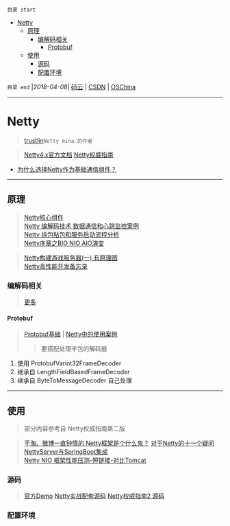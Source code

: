 `目录 start`
 
- [Netty](#netty)
    - [原理](#原理)
        - [编解码相关](#编解码相关)
            - [Protobuf](#protobuf)
    - [使用](#使用)
        - [源码](#源码)
        - [配置环境](#配置环境)

`目录 end` |_2018-04-08_| [码云](https://gitee.com/kcp1104) | [CSDN](http://blog.csdn.net/kcp606) | [OSChina](https://my.oschina.net/kcp1104)
****************************************
# Netty
> [trustlin](https://github.com/trustin)`Netty mina 的作者`

> [Netty4.x官方文档](http://netty.io/wiki/user-guide-for-4.x.html)
> [Netty权威指南](https://javablog.net/book/3/netty-authoritative-guide.html)

- [为什么选择Netty作为基础通信组件？ ](https://my.oschina.net/zhaky/blog/760469)

********************
## 原理
> [Netty核心组件](http://cmsblogs.com/?p=2467)  
> [Netty 编解码技术 数据通信和心跳监控案例](https://segmentfault.com/a/1190000013122610)  
> [Netty 拆包粘包和服务启动流程分析](https://segmentfault.com/a/1190000013039327)  
> [Netty序章之BIO NIO AIO演变](https://segmentfault.com/a/1190000012976683)

> [Netty构建游戏服务器(一) 有原理图](http://ju.outofmemory.cn/entry/278582)  
[Netty高性能开发备忘录](http://www.10tiao.com/html/321/201611/2659763226/5.html)

### 编解码相关
> [更多](https://github.com/kuangcp/Notes/blob/master/Java/AdvancedLearning/ClassFile.md#其他业内主流编解码框架)

#### Protobuf
> [Protobuf基础](/Java/AdvancedLearning/ClassFile.md#protobuf) | 
> [Netty中的使用案例](https://github.com/Kuangcp/NettyBook2/blob/master/src/main/java/com/phei/netty/codec/protobuf/README.md)
>> 要搭配处理半包的解码器
1. 使用 ProtobufVarint32FrameDecoder 
2. 继承自 LengthFieldBasedFrameDecoder
3. 继承自 ByteToMessageDecoder 自己处理

*****************************
## 使用
> 部分内容参考自 Netty权威指南第二版

> [手淘、微博一直钟情的 Netty框架是个什么鬼？](https://yq.aliyun.com/roundtable/53346)
> [对于Netty的十一个疑问  ](https://news.cnblogs.com/n/205413/)  
> [NettyServer与SpringBoot集成](https://segmentfault.com/a/1190000004919133)  
> [Netty NIO 框架性能压测-短链接-对比Tomcat ](http://www.oschina.net/question/12_8749)

### 源码
> [官方Demo](https://github.com/netty/netty/tree/4.1/example/src/main/java/io/netty/example)
> [Netty实战配套源码](https://github.com/ReactivePlatform/netty-in-action-cn)
> [Netty权威指南2 源码](https://github.com/Kuangcp/NettyBook2)

### 配置环境

